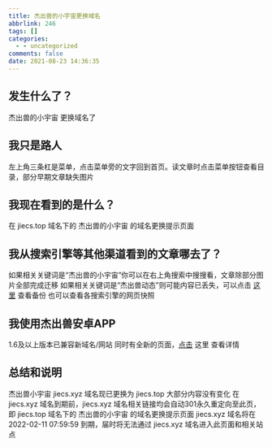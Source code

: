 ```yaml
---
title: 杰出兽的小宇宙更换域名
abbrlink: 246
tags: []
categories:
  - - uncategorized
comments: false
date: 2021-08-23 14:36:35
---
```


## 发生什么了？

杰出兽的小宇宙 更换域名了

## 我只是路人

左上角三条杠是菜单，点击菜单旁的文字回到首页。读文章时点击菜单按钮查看目录，部分早期文章缺失图片

## 我现在看到的是什么？

在 jiecs.top 域名下的 杰出兽的小宇宙 的域名更换提示页面

## 我从搜索引擎等其他渠道看到的文章哪去了？

如果相关关键词是“杰出兽的小宇宙”你可以在右上角搜索中搜搜看，文章除部分图片全部完成迁移 如果相关关键词是“杰出兽动态”则可能内容已丢失，可以点击 [这里](https://www.jiecs.top/archives/214) 查看备份 也可以查看各搜索引擎的网页快照

## 我使用杰出兽安卓APP

1.6及以上版本已兼容新域名/网站 同时有全新的页面，[点击](https://www.jiecs.top/app) 这里 查看详情

## 总结和说明

杰出兽小宇宙 jiecs.xyz 域名现已更换为 jiecs.top 大部分内容没有变化 在 jiecs.xyz 域名到期前，jiecs.xyz 域名相关链接均会自动301永久重定向至此页，即 jiecs.top 域名下的 杰出兽的小宇宙 的域名更换提示页面 jiecs.xyz 域名将在 2022-02-11 07:59:59 到期，届时将无法通过 jiecs.xyz 域名进入此页面和相关站点
